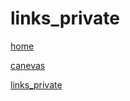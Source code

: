 # links_private

[home](https://loindevant.github.io/)

[canevas](https://loindevant.github.io/canevas)

[links_private](https://loindevant.github.io/links_private)
